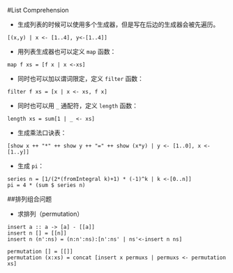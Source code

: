 #List Comprehension

* 生成列表的时候可以使用多个生成器，但是写在后边的生成器会被先遍历。

```
[(x,y) | x <- [1..4], y<-[1..4]]
```

* 用列表生成器也可以定义 `map` 函数：

```
map f xs = [f x | x <-xs]
```

* 同时也可以加以谓词限定，定义 `filter` 函数：

```
filter f xs = [x | x <- xs, f x]
```

* 同时也可以用 `_` 通配符，定义 `length` 函数：

```
length xs = sum[1 | _ <- xs]
```

* 生成乘法口诀表：

```
[show x ++ "*" ++ show y ++ "=" ++ show (x*y) | y <- [1..0], x <- [1..y]]
```

* 生成 `pi`：

```
series n = [1/(2*(fromIntegral k)+1) * (-1)^k | k <-[0..n]]
pi = 4 * (sum $ series n)
```

##排列组合问题

* 求排列（permutation）
```
insert a :: a -> [a] - [[a]]
insert n [] = [[n]]
insert n (n':ns) = (n:n':ns):[n':ns' | ns'<-insert n ns]

permutation [] = [[]]
permutation (x:xs) = concat [insert x permuxs | permuxs <- permutation xs]
```
















